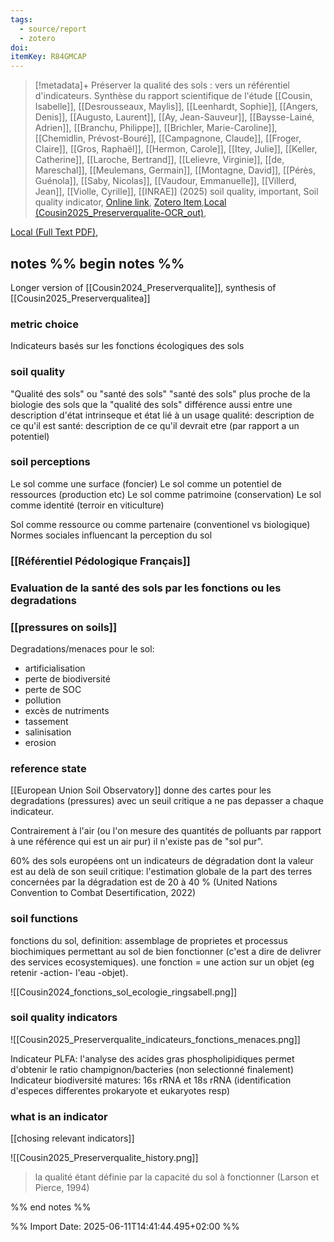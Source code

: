 ```yaml
---
tags:
  - source/report
  - zotero
doi: 
itemKey: R84GMCAP
---
```

>[!metadata]+
> Préserver la qualité des sols : vers un référentiel d'indicateurs. Synthèse du rapport scientifique de l'étude
> [[Cousin, Isabelle]], [[Desrousseaux, Maylis]], [[Leenhardt, Sophie]], [[Angers, Denis]], [[Augusto, Laurent]], [[Ay, Jean-Sauveur]], [[Baysse-Lainé, Adrien]], [[Branchu, Philippe]], [[Brichler, Marie-Caroline]], [[Chemidlin, Prévost-Bouré]], [[Campagnone, Claude]], [[Froger, Claire]], [[Gros, Raphaël]], [[Hermon, Carole]], [[Itey, Julie]], [[Keller, Catherine]], [[Laroche, Bertrand]], [[Lelievre, Virginie]], [[de, Mareschal]], [[Meulemans, Germain]], [[Montagne, David]], [[Pérès, Guénola]], [[Saby, Nicolas]], [[Vaudour, Emmanuelle]], [[Villerd, Jean]], [[Violle, Cyrille]], 
> [[INRAE]] (2025)
> soil quality, important, Soil quality indicator, 
> [Online link](https://hal.inrae.fr/hal-04828558), [Zotero Item](zotero://select/library/items/R84GMCAP),[Local (Cousin2025_Preserverqualite-OCR_out)](file://C:/Users/aburg/Documents/references/zotero/storage/VTLY2455/Cousin2025_Preserverqualite-OCR_out.pdf), 

[Local (Full Text PDF)](file://C:/Users/aburg/Documents/references/zotero/storage/JJMRFALA/Cousin2025_Preserverqualite.pdf), 

## notes %% begin notes %%
Longer version of [[Cousin2024_Preserverqualite]], synthesis of [[Cousin2025_Preserverqualitea]]
### metric choice
Indicateurs basés sur les fonctions écologiques des sols
### soil quality
"Qualité des sols" ou "santé des sols"
"santé des sols" plus proche de la biologie des sols que la "qualité des sols"
différence aussi entre une description d'état intrinseque et état lié à un usage
qualité: description de ce qu'il est
santé: description de ce qu'il devrait etre (par rapport a un potentiel)
### soil perceptions
Le sol comme une surface (foncier)
Le sol comme un potentiel de ressources (production etc)
Le sol comme patrimoine (conservation)
Le sol comme identité (terroir en viticulture)

Sol comme ressource ou comme partenaire (conventionel vs biologique)
Normes sociales influencant la perception du sol
### [[Référentiel Pédologique Français]]

### Evaluation de la santé des sols par les fonctions ou les degradations
### [[pressures on soils]]
Degradations/menaces pour le sol:
- artificialisation
- perte de biodiversité
- perte de SOC
- pollution
- excès de nutriments
- tassement
- salinisation
- erosion
### reference state
[[European Union Soil Observatory]] donne des cartes pour les degradations (pressures) avec un seuil critique a ne pas depasser a chaque indicateur.

Contrairement à l'air (ou l'on mesure des quantités de polluants par rapport à une référence qui est un air pur) il n'existe pas de "sol pur".

60% des sols européens ont un indicateurs de dégradation dont la valeur est au delà de son seuil critique: l'estimation globale de la part des terres concernées par la dégradation est de 20 à 40 % (United Nations Convention to Combat Desertification, 2022)
### soil functions
fonctions du sol, definition: assemblage de proprietes et processus biochimiques permettant au sol de bien fonctionner (c'est a dire de delivrer des services ecosystemiques). une fonction = une action sur un objet (eg retenir -action- l'eau -objet).

![[Cousin2024_fonctions_sol_ecologie_ringsabell.png]]
### soil quality indicators
![[Cousin2025_Preserverqualite_indicateurs_fonctions_menaces.png]]

Indicateur PLFA: l'analyse des acides gras phospholipidiques permet d'obtenir le ratio champignon/bacteries (non selectionné finalement)
Indicateur biodiversité matures: 16s rRNA et 18s rRNA (identification d'especes differentes prokaryote et eukaryotes resp)
### what is an indicator
 [[chosing relevant indicators]]

![[Cousin2025_Preserverqualite_history.png]]

> la qualité étant définie par la capacité du sol à fonctionner (Larson et Pierce, 1994)

%% end notes %%

%% Import Date: 2025-06-11T14:41:44.495+02:00 %%
